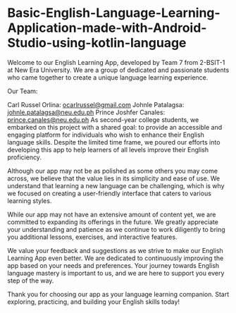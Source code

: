 # Basic-English-Language-Learning-Application-made-with-Android-Studio-using-kotlin-language

Welcome to our English Learning App, developed by Team 7 from 2-BSIT-1 at New Era University. We are a group of dedicated and passionate students who came together to create a unique language learning experience.

Our Team:

Carl Russel Orlina: ocarlrussel@gmail.com
Johnle Patalagsa: johnle.patalagsa@neu.edu.ph
Prince Joshfer Canales: prince.canales@neu.edu.ph
As second-year college students, we embarked on this project with a shared goal: to provide an accessible and engaging platform for individuals who wish to enhance their English language skills. Despite the limited time frame, we poured our efforts into developing this app to help learners of all levels improve their English proficiency.

Although our app may not be as polished as some others you may come across, we believe that the value lies in its simplicity and ease of use. We understand that learning a new language can be challenging, which is why we focused on creating a user-friendly interface that caters to various learning styles.

While our app may not have an extensive amount of content yet, we are committed to expanding its offerings in the future. We greatly appreciate your understanding and patience as we continue to work diligently to bring you additional lessons, exercises, and interactive features.

We value your feedback and suggestions as we strive to make our English Learning App even better. We are dedicated to continuously improving the app based on your needs and preferences. Your journey towards English language mastery is important to us, and we are here to support you every step of the way.

Thank you for choosing our app as your language learning companion. Start exploring, practicing, and building your English skills today!
